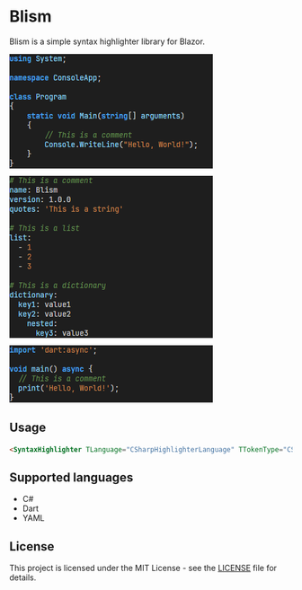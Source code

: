 # Blism

Blism is a simple syntax highlighter library for Blazor.

![Screenshot](https://raw.githubusercontent.com/ricardoboss/Blism/main/.github/assets/screenshot.png)

## Usage

```html
<SyntaxHighlighter TLanguage="CSharpHighlighterLanguage" TTokenType="CSharpTokenType" Code="@CSharpSource" Language="CSharpHighlighterLanguage.Instance"/>
```

## Supported languages

- C#
- Dart
- YAML

## License

This project is licensed under the MIT License - see the [LICENSE](LICENSE) file for details.

